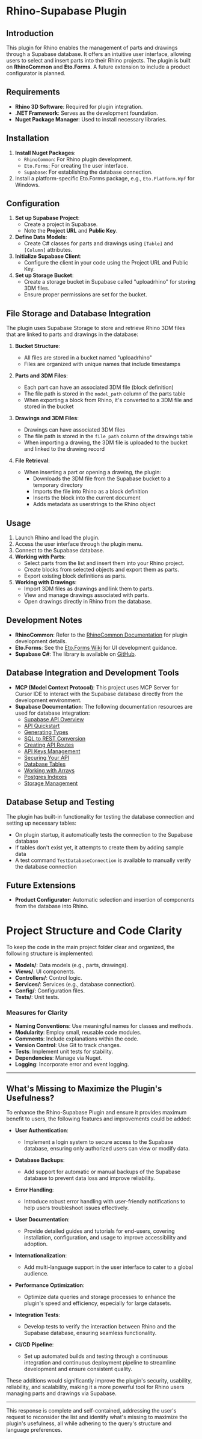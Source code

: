 # Rhino-Supabase Plugin

## Introduction
This plugin for Rhino enables the management of parts and drawings through a Supabase database. It offers an intuitive user interface, allowing users to select and insert parts into their Rhino projects. The plugin is built on **RhinoCommon** and **Eto.Forms**. A future extension to include a product configurator is planned.

## Requirements
- **Rhino 3D Software**: Required for plugin integration.
- **.NET Framework**: Serves as the development foundation.
- **Nuget Package Manager**: Used to install necessary libraries.

## Installation
1. **Install Nuget Packages**:
   - `RhinoCommon`: For Rhino plugin development.
   - `Eto.Forms`: For creating the user interface.
   - `Supabase`: For establishing the database connection.
2. Install a platform-specific Eto.Forms package, e.g., `Eto.Platform.Wpf` for Windows.

## Configuration
1. **Set up Supabase Project**:
   - Create a project in Supabase.
   - Note the **Project URL** and **Public Key**.
2. **Define Data Models**:
   - Create C# classes for parts and drawings using `[Table]` and `[Column]` attributes.
3. **Initialize Supabase Client**:
   - Configure the client in your code using the Project URL and Public Key.
4. **Set up Storage Bucket**:
   - Create a storage bucket in Supabase called "uploadrhino" for storing 3DM files.
   - Ensure proper permissions are set for the bucket.

## File Storage and Database Integration
The plugin uses Supabase Storage to store and retrieve Rhino 3DM files that are linked to parts and drawings in the database:

1. **Bucket Structure**:
   - All files are stored in a bucket named "uploadrhino"
   - Files are organized with unique names that include timestamps

2. **Parts and 3DM Files**:
   - Each part can have an associated 3DM file (block definition)
   - The file path is stored in the `model_path` column of the parts table
   - When exporting a block from Rhino, it's converted to a 3DM file and stored in the bucket

3. **Drawings and 3DM Files**:
   - Drawings can have associated 3DM files
   - The file path is stored in the `file_path` column of the drawings table
   - When importing a drawing, the 3DM file is uploaded to the bucket and linked to the drawing record

4. **File Retrieval**:
   - When inserting a part or opening a drawing, the plugin:
     - Downloads the 3DM file from the Supabase bucket to a temporary directory
     - Imports the file into Rhino as a block definition
     - Inserts the block into the current document
     - Adds metadata as userstrings to the Rhino object

## Usage
1. Launch Rhino and load the plugin.
2. Access the user interface through the plugin menu.
3. Connect to the Supabase database.
4. **Working with Parts**:
   - Select parts from the list and insert them into your Rhino project.
   - Create blocks from selected objects and export them as parts.
   - Export existing block definitions as parts.
5. **Working with Drawings**:
   - Import 3DM files as drawings and link them to parts.
   - View and manage drawings associated with parts.
   - Open drawings directly in Rhino from the database.

## Development Notes
- **RhinoCommon**: Refer to the [RhinoCommon Documentation](https://developer.rhino3d.com/guides/rhinocommon/) for plugin development details.
- **Eto.Forms**: See the [Eto.Forms Wiki](https://github.com/picoe/Eto/wiki) for UI development guidance.
- **Supabase C#**: The library is available on [GitHub](https://github.com/supabase-community/supabase-csharp).

## Database Integration and Development Tools
- **MCP (Model Context Protocol)**: This project uses MCP Server for Cursor IDE to interact with the Supabase database directly from the development environment.
- **Supabase Documentation**: The following documentation resources are used for database integration:
  - [Supabase API Overview](https://supabase.com/docs/guides/api)
  - [API Quickstart](https://supabase.com/docs/guides/api/quickstart)
  - [Generating Types](https://supabase.com/docs/guides/api/rest/generating-types)
  - [SQL to REST Conversion](https://supabase.com/docs/guides/api/sql-to-rest)
  - [Creating API Routes](https://supabase.com/docs/guides/api/creating-routes)
  - [API Keys Management](https://supabase.com/docs/guides/api/api-keys)
  - [Securing Your API](https://supabase.com/docs/guides/api/securing-your-api)
  - [Database Tables](https://supabase.com/docs/guides/database/tables)
  - [Working with Arrays](https://supabase.com/docs/guides/database/arrays)
  - [Postgres Indexes](https://supabase.com/docs/guides/database/postgres/indexes)
  - [Storage Management](https://supabase.com/docs/guides/storage)

## Database Setup and Testing
The plugin has built-in functionality for testing the database connection and setting up necessary tables:
- On plugin startup, it automatically tests the connection to the Supabase database
- If tables don't exist yet, it attempts to create them by adding sample data
- A test command `TestDatabaseConnection` is available to manually verify the database connection

## Future Extensions
- **Product Configurator**: Automatic selection and insertion of components from the database into Rhino.

# Project Structure and Code Clarity
To keep the code in the main project folder clear and organized, the following structure is implemented:

- **Models/**: Data models (e.g., parts, drawings).
- **Views/**: UI components.
- **Controllers/**: Control logic.
- **Services/**: Services (e.g., database connection).
- **Config/**: Configuration files.
- **Tests/**: Unit tests.

### Measures for Clarity
- **Naming Conventions**: Use meaningful names for classes and methods.
- **Modularity**: Employ small, reusable code modules.
- **Comments**: Include explanations within the code.
- **Version Control**: Use Git to track changes.
- **Tests**: Implement unit tests for stability.
- **Dependencies**: Manage via Nuget.
- **Logging**: Incorporate error and event logging.

---

## What's Missing to Maximize the Plugin's Usefulness?
To enhance the Rhino-Supabase Plugin and ensure it provides maximum benefit to users, the following features and improvements could be added:

- **User Authentication**:
  - Implement a login system to secure access to the Supabase database, ensuring only authorized users can view or modify data.
  
- **Database Backups**:
  - Add support for automatic or manual backups of the Supabase database to prevent data loss and improve reliability.

- **Error Handling**:
  - Introduce robust error handling with user-friendly notifications to help users troubleshoot issues effectively.

- **User Documentation**:
  - Provide detailed guides and tutorials for end-users, covering installation, configuration, and usage to improve accessibility and adoption.

- **Internationalization**:
  - Add multi-language support in the user interface to cater to a global audience.

- **Performance Optimization**:
  - Optimize data queries and storage processes to enhance the plugin's speed and efficiency, especially for large datasets.

- **Integration Tests**:
  - Develop tests to verify the interaction between Rhino and the Supabase database, ensuring seamless functionality.

- **CI/CD Pipeline**:
  - Set up automated builds and testing through a continuous integration and continuous deployment pipeline to streamline development and ensure consistent quality.

These additions would significantly improve the plugin's security, usability, reliability, and scalability, making it a more powerful tool for Rhino users managing parts and drawings via Supabase.

--- 

This response is complete and self-contained, addressing the user's request to reconsider the list and identify what's missing to maximize the plugin's usefulness, all while adhering to the query's structure and language preferences.